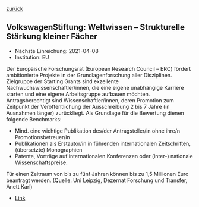 [zurück](/funding/)

## VolkswagenStiftung: Weltwissen – Strukturelle Stärkung kleiner Fächer

* Nächste Einreichung: 2021-04-08
* Institution: EU

Der Europäische Forschungsrat (European Research Council – ERC) fördert ambitionierte Projekte in der Grundlagenforschung aller Disziplinen. Zielgruppe der Starting Grants sind exzellente Nachwuchswissenschaftler/innen, die eine eigene unabhängige Karriere starten und eine eigene Arbeitsgruppe aufbauen möchten. Antragsberechtigt sind Wissenschaftler/innen, deren Promotion zum Zeitpunkt der Veröffentlichung der Ausschreibung 2 bis 7 Jahre (in Ausnahmen länger) zurückliegt. Als Grundlage für die Bewertung dienen folgende Benchmarks:

*  Mind. eine wichtige Publikation des/der Antragsteller/in ohne ihre/n Promotionsbetreuer/in
* Publikationen als Erstautor/in in führenden internationalen Zeitschriften, (übersetzte) Monographien
* Patente, Vorträge auf internationalen Konferenzen oder (inter-) nationale Wissenschaftspreise.

Für einen Zeitraum von bis zu fünf Jahren können bis zu 1,5 Millionen Euro beantragt werden.
(Quelle: Uni Leipzig, Dezernat Forschung und Transfer, Anett Karl)

* [Link](https://ec.europa.eu/info/funding-tenders/opportunities/portal/screen/opportunities/topic-details/erc-2021-stg;callCode=null;freeTextSearchKeyword=;matchWholeText=true;typeCodes=0,1,2;statusCodes=31094501,31094502,31094503;programmePeriod=null;programCcm2Id=43108390;programDivisionCode=null;focusAreaCode=null;geographicalZonesCode=null;programmeDivisionProspect=null;startDateLte=null;startDateGte=null;crossCuttingPriorityCode=null;cpvCode=null;performanceOfDelivery=null;sortQuery=sortStatus;orderBy=asc;onlyTenders=false;topicListKey=topicSearchTablePageState)
